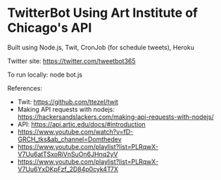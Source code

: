 # TwitterBot Using Art Institute of Chicago's API

Built using Node.js, Twit, CronJob (for schedule tweets), Heroku

Twitter site: https://twitter.com/tweetbot365

To run locally: node bot.js

References:
- Twit: https://github.com/ttezel/twit
- Making API requests with nodejs: https://hackersandslackers.com/making-api-requests-with-nodejs/
- API: https://api.artic.edu/docs/#introduction
- https://www.youtube.com/watch?v=fD-GRCH_tks&ab_channel=Domthedev
- https://www.youtube.com/playlist?list=PLRqwX-V7Uu6atTSxoRiVnSuOn6JHnq2yV
- https://www.youtube.com/playlist?list=PLRqwX-V7Uu6YxDKpFzf_2D84p0cyk4T7X
